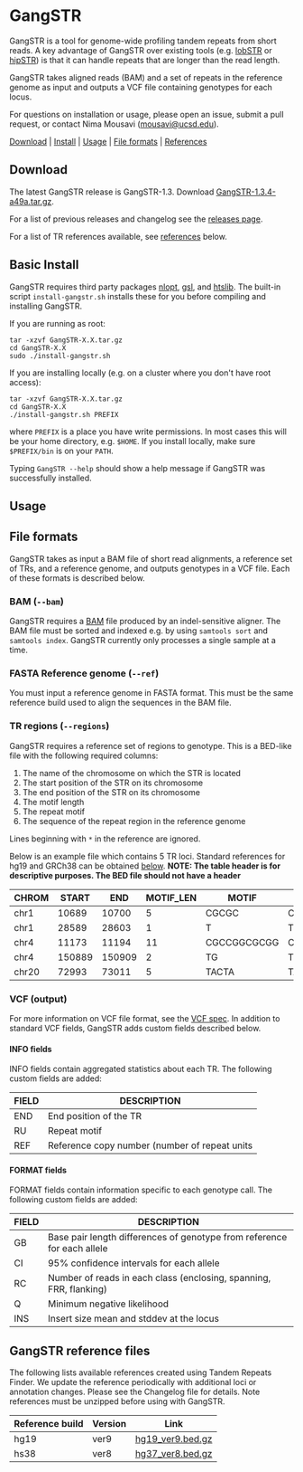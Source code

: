 # GangSTR

GangSTR is a tool for genome-wide profiling tandem repeats from short reads. A key advantage of GangSTR over existing tools (e.g. [lobSTR](https://github.com/mgymrek/lobstr-code) or [hipSTR](https://github.com/tfwillems/HipSTR)) is that it can handle repeats that are longer than the read length.

GangSTR takes aligned reads (BAM) and a set of repeats in the reference genome as input and outputs a VCF file containing genotypes for each locus.

For questions on installation or usage, please open an issue, submit a pull request, or contact Nima Mousavi (mousavi@ucsd.edu).

[Download](#download) | [Install](#install) | [Usage](#usage) | [File formats](#formats) | [References](#references)

<a name="download"></a>
## Download

The latest GangSTR release is GangSTR-1.3. Download [GangSTR-1.3.4-a49a.tar.gz](https://github.com/gymreklab/GangSTR/releases/download/test/GangSTR-1.3.4-a49a.tar.gz).

For a list of previous releases and changelog see the [releases page](https://github.com/gymreklab/GangSTR/releases).

For a list of TR references available, see [references](#references) below. 

<a name="install"></a>

## Basic Install

GangSTR requires third party packages [nlopt](https://nlopt.readthedocs.io/en/latest/), [gsl](https://www.gnu.org/software/gsl/doc/html/index.html), and [htslib](http://www.htslib.org//). The built-in script `install-gangstr.sh` installs these for you before compiling and installing GangSTR.

If you are running as root:
```
tar -xzvf GangSTR-X.X.tar.gz
cd GangSTR-X.X
sudo ./install-gangstr.sh
```

If you are installing locally (e.g. on a cluster where you don't have root access):
```
tar -xzvf GangSTR-X.X.tar.gz
cd GangSTR-X.X
./install-gangstr.sh PREFIX
```

where `PREFIX` is a place you have write permissions. In most cases this will be your home directory, e.g. `$HOME`. If you install locally, make sure `$PREFIX/bin` is on your `PATH`.

Typing `GangSTR --help` should show a help message if GangSTR was successfully installed.

<a name="usage"></a>
## Usage

<a name="formats"></a>
## File formats

GangSTR takes as input a BAM file of short read alignments, a reference set of TRs, and a reference genome, and outputs genotypes in a VCF file. Each of these formats is described below.

### BAM (`--bam`)
GangSTR requires a [BAM](https://samtools.github.io/hts-specs/SAMv1.pdf) file produced by an indel-sensitive aligner. The BAM file must be sorted and indexed e.g. by using `samtools sort` and `samtools index`. GangSTR currently only processes a single sample at a time.

### FASTA Reference genome (`--ref`)
You must input a reference genome in FASTA format. This must be the same reference build used to align the sequences in the BAM file.

### TR regions (`--regions`)
GangSTR requires a reference set of regions to genotype. This is a BED-like file with the following required columns:

1. The name of the chromosome on which the STR is located
2. The start position of the STR on its chromosome
3. The end position of the STR on its chromosome
4. The motif length
5. The repeat motif
6. The sequence of the repeat region in the reference genome

Lines beginning with `*` in the reference are ignored.

Below is an example file which contains 5 TR loci. Standard references for hg19 and GRCh38 can be obtained [below](#references).
**NOTE: The table header is for descriptive purposes. The BED file should not have a header**

| **CHROM** | **START** | **END** | **MOTIF_LEN** | **MOTIF** | **REFSEQ** |
|-----------|-----------|---------|----------------|----------|------------|
|chr1	|10689	|10700|	5	|CGCGC|	CGCGCCGCGCCG|
| chr1  |  28589  | 28603  | 1 |      T    |   TTTTTTTTTTTTTTT|
|chr4  |  11173|   11194  | 11   |   CGCCGGCGCGG |    CGCCGGCGCGGCGCCGGGGCGG|
|chr4   | 150889 | 150909 | 2    |   TG      |TGTGTGTGTGTGTGTGTGTGT|
|chr20  | 72993 |  73011|   5   |    TACTA  | TACTACAATATACTATACT|

### VCF (output)
For more information on VCF file format, see the [VCF spec](http://samtools.github.io/hts-specs/VCFv4.2.pdf). In addition to standard VCF fields, GangSTR adds custom fields described below.

#### INFO fields

INFO fields contain aggregated statistics about each TR. The following custom fields are added:

| **FIELD** | **DESCRIPTION** |
|-----------|------------------|
| END | End position of the TR |
| RU| Repeat motif | 
| REF| Reference copy number (number of repeat units| 

#### FORMAT fields
FORMAT fields contain information specific to each genotype call. The following custom fields are added:

| **FIELD** | **DESCRIPTION** |
|-----------|------------------|
| GB | Base pair length differences of genotype from reference for each allele |
| CI| 95% confidence intervals for each allele | 
| RC| Number of reads in each class (enclosing, spanning, FRR, flanking)| 
| Q| Minimum negative likelihood| 
| INS| Insert size mean and stddev at the locus| 


<a name="references"></a>
## GangSTR reference files

The following lists available references created using Tandem Repeats Finder. We update the reference periodically with additional loci or annotation changes. Please see the Changelog file for details. Note references must be unzipped before using with GangSTR.

| **Reference build** | **Version** | **Link** |
| --------------------| ------------|----------|
| hg19 | ver9 | [hg19_ver9.bed.gz](https://s3.amazonaws.com/gangstr/hg19_ver9.bed.gz) |
| hs38 | ver8 | [hg37_ver8.bed.gz](https://s3.amazonaws.com/gangstr/hs37_ver8.bed.gz) |


